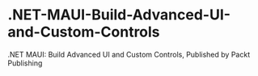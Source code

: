 # .NET-MAUI-Build-Advanced-UI-and-Custom-Controls
.NET MAUI: Build Advanced UI and Custom Controls, Published by Packt Publishing
